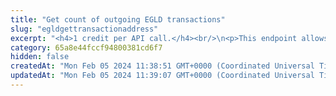 ```yaml
---
title: "Get count of outgoing EGLD transactions"
slug: "egldgettransactionaddress"
excerpt: "<h4>1 credit per API call.</h4><br/>\n<p>This endpoint allows one to retrieve the latest 20 transactions sent from an address.</p>"
category: 65a8e44fccf94800381cd6f7
hidden: false
createdAt: "Mon Feb 05 2024 11:38:51 GMT+0000 (Coordinated Universal Time)"
updatedAt: "Mon Feb 05 2024 11:39:07 GMT+0000 (Coordinated Universal Time)"
---
```

